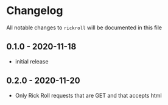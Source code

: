 # Changelog

All notable changes to `rickroll` will be documented in this file

## 0.1.0 - 2020-11-18

-   initial release

## 0.2.0 - 2020-11-20

-   Only Rick Roll requests that are GET and that accepts html
